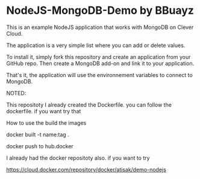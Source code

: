 # NodeJS-MongoDB-Demo by BBuayz

This is an example NodeJS application that works with MongoDB on Clever Cloud.

The application is a very simple list where you can add or delete values.

To install it, simply fork this repository and create an application from your GitHub repo.
Then create a MongoDB add-on and link it to your application.

That's it, the application will use the environnement variables to connect to MongoDB.

NOTED:

This repositoty I already created the Dockerfile. you can follow the dockerfile. if you want try that

How to use the build the images

docker built -t name:tag .

docker push to hub.docker

I already had the docker repositoty also. if you want to try 

https://cloud.docker.com/repository/docker/atisak/demo-nodejs

